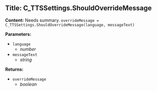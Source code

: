 ## Title: C_TTSSettings.ShouldOverrideMessage

**Content:**
Needs summary.
`overrideMessage = C_TTSSettings.ShouldOverrideMessage(language, messageText)`

**Parameters:**
- `language`
  - *number*
- `messageText`
  - *string*

**Returns:**
- `overrideMessage`
  - *boolean*